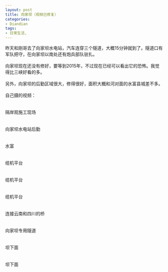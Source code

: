 ```yaml
---
layout: post
title: 向家坝（视频已修复）
categories:
- Diandian
tags:
- 日常生活, 
---
```

昨天和刚哥去了向家坝水电站，汽车连穿三个隧道，大概15分钟就到了。隧道口有军队把守，在向家坝以南处还有炮兵部队驻扎。
<br />
<br />向家坝现在还没有修好，要等到2015年，不过现在已经可以看出它的恐怖。我觉得比三峡好看的多。
<br />
<br />另外，向家坝的后勤区域很大，修得很好，面积大概和河对面的水富县城差不多。
<br />
<br />自己摄的视频：
<br />
<br />
<br />隔岸观施工现场
<br />
<br />
<br />向家坝水电站后勤
<br />
<br />
<br />水富
<br />
<br />
<br />缆机平台
<br />
<br />
<br />缆机平台
<br />
<br />
<br />缆机平台
<br />
<br />
<br />连接云南和四川的桥
<br />
<br />
<br />向家坝专用隧道
<br />
<br />
<br />坝下面
<br />
<br />
<br />坝下面